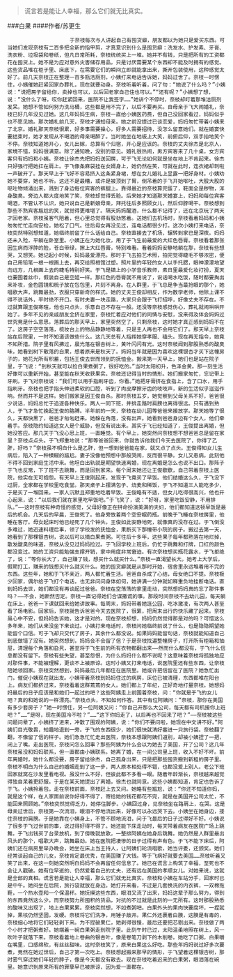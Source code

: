 > 谎言若是能让人幸福，那么它们就无比真实。

###白果
####作者/苏更生

						于奈枝每次与人讲起自己有囤货癖，朋友都以为她只是爱买东西。可当她们发现奈枝有二百多把全新的指甲剪，才真意识到什么是囤货癖：洗发水、护发素、牙膏、洗衣粉、垃圾袋和卷纸，但凡日常所耗，奈枝统统买上一堆。她并不有钱，只是把所有的工资都花在囤货上。她不是为应对意外灾害储存用品，只是讨厌需要某个东西却不能及时拥有的感觉。这些货品堆在柜子里、床底下，在需要它们的瞬间立即就能拿出来，撕开包装使用，这种感觉太好了。前几天奈枝正在整理一百多瓶洁厕剂，小姨打来电话告诉她，妈妈过世了。奈枝一时愣住，小姨催她赶紧回家办葬礼，现在就要动身。奈枝听着听着，问了句：“她说了什么吗？”小姨说：“说把房子留给你，卖掉也可以，以后回老家自己住也可以。”“还有呢？”小姨想了想，说：“没什么了呀。哎你赶紧回来，医院不让我签字……”她讲个不停时，奈枝却盯着那堆洁厕剂发呆。她想不管如何努力洗马桶，这些都是用不完了，以后不要再买。自母亲于飞大闹婚礼，奈枝已好几年没见过她。这几年妈妈生病，奈枝一直给小姨医药费，但自己没回家看过，妈妈似乎也不愿见她。那次婚礼前几天，奈枝才通知母亲。她之前没提过已谈恋爱，妈妈匆忙带着小姨来了北京。婚礼那天奈枝很累，好多事需要操心，好多人需要招待，没怎么留意她们。就在婚宴快要结束时，她才发现从不喝酒的母亲喝醉了。当时她坐在地板上大笑，前俯后仰，双手拍地笑个不停。奈枝知道她开心，女儿出嫁，总算有个归宿，开心是应该的。奈枝的丈夫徐杰是北京人，家境不错，妈妈很满意。除了通知晚，没别的意见。婚礼很热闹，男方宾客来了几十桌，女方宾客只有妈妈和小姨。奈枝让徐杰先把妈妈送回房，可于飞无论如何就是坐在地上不肯起来。徐杰只好强行把她扛在肩上。于飞像条麻袋挂在女婿身上，她仍然在笑，可就在此时，连衣裙却刺啦一声破开了。那天早上于飞好不容易挤入这条紧身裙，想在女儿婚礼上显露一把好身材。小姨劝她不要穿，她也不听。这还不是最糟，或许是被顶到了胃，倒吊着的于飞开始呕吐，大股大股的呕吐物倾涌出来，溅到了身边每位宾客的裤腿上。靠得最近的奈枝算完蛋了，鞋面全是秽物，浑身酸臭。旁边人都大度地笑了笑，奈枝却觉得丢脸。后来她才知道那天婚宴上，妈妈和每位宾客喝酒，不管认不认识，她只说自己是新娘母亲，拜托往后多照顾女儿，然后仰脖喝干。奈枝想到那些不熟宾客尴尬的笑，就觉得更难堪了。隔天妈妈醒酒，什么都不记得了，还在北京玩了两天才回老家。奈枝虽客气陪着，但心里总觉得有股劲憋着。送她们去机场时，奈枝看着妈妈和小姨匆匆忙忙走向安检，她松了口气。往后母女再没见过，连电话都很少打。这次小姨打来电话，奈枝突然特别想知道，她临终前留了什么话给自己。奈枝直接去了机场，辗转到家已是深夜。妈妈还未入殓，平躺在卧室里。小姨正在为她化妆，用了于飞生前最爱的大红色唇膏。奈枝看着那张因生病而浮肿的脸，苍白带绿，擦上大红唇膏，特别难看。看着妈妈安静地躺在那，奈枝有些想哭，又想笑。她记起小时候，妈妈最爱漂亮。那时于飞去拍艺术照，拍完觉得睫毛不够浓密，便自己用铅笔一根一根画上去，再交给照相馆过塑。照片里的年轻的女人以手托腮，眼神濛濛地望向远方，几根画上去的睫毛特别好笑。于飞是镇上的小学音乐教师，素日里最爱化妆打扮，夏天也要围着丝巾，假装自己是空姐一样。那红色的唇膏就不用说了，说话喝水吃饭，随时都要掏出来补妆，金色圆镜和梳子放在包包里，片刻不离身。在人群里，于飞总是争当最抢眼的那个，她唱歌大声，跳舞最劲，衣服只穿新奇的样式。她的丈夫王俊却相反，作为数学老师，他除上课不得不说话外，平时绝不开口。有时夫妻一块走路，大家只会跟于飞打招呼，好像丈夫不存在。不过就算跟王俊寒暄，他也只点头，乐意自己不存在一般。还没等奈枝感觉伤心，葬礼就闹哄哄开始了。多年不见的亲戚朋友全挤在家里，奈枝忙着应对他们的同情与安慰，没来得及体会妈妈过世究竟是什么意思。落葬后的那天早上，家里突然空了，只剩奈枝，这时她才真正感到妈妈不在了。这房子空空落落，梳妆台上的物品静静地等着，只是主人再也不会用它们了。那天早上奈枝站在后院里，一时不知道该做些什么。这几天总有人指挥她穿孝服、磕头。现在再无指令，她竟不知所措。院子里有风拂过，晨光落在银杏树上，黄叶闪闪有光。这时奈枝闻到那股熟悉的酸臭味，她看到树下散落的白果，想着原来是秋天了。妈妈当年就是因为喜欢这棵银杏才买下这幢房子的，她花光所有积蓄，包括王俊去世而领到的抚恤金。搬来第一天早上，她们也是站在院子里，于飞说：“到秋天就可以捡白果煮粥了，很好吃的。”当时太阳初升，色泽金黄。那一刻生活好像可以重新开始，甚至能在秋天收获果实。奈枝还记得当时的情形。她们搬家匆忙，忘记带上牙刷。于飞对奈枝说：“我们可以用手指刷牙齿，你看。”她把牙膏挤在食指上，含了口水，用手指刷牙。奈枝也把手指头伸进柔软的口腔，听到了肉皮摩擦牙齿的吱吱声，新的生活似乎滋滋作响。然而并不是这样。她们搬家是因王俊自杀。那时奈枝五岁，她觉察到父母关系不好，爸爸很少说话，妈妈总忙于追逐各种快乐。两人一同下班，并排走路时肩膀也离得很远。只有遇到熟人，于飞才急忙挽起王俊的胳膊。半年前的一天，奈枝在幼儿园等爸爸来接放学。那天她等了很久，天都快黑了，爸爸才匆匆赶来。她躲在角落，没有出声。她看到爸爸身边有个女人，他们牵着手。奈枝隐约知道这女人是个威胁，但没有说出来。其实于飞已经知道了，王俊提出离婚，但她没答应。那几天于飞没心思上班，一直睡觉。有个早上，她突然问奈枝想不想爸爸总是留在家里？奈枝点点头。于飞郑重地说：“那等爸爸回来，你就告诉他我们今天去医院了，你得了乙肝，好吗？”奈枝虽不明白什么是乙肝，但一想到爸爸能在家，就又点了点头。王俊得知女儿生病后，陷入了一种模糊的尴尬。妻子没像他预想中那般哭闹，反而很平静。女儿又患病。此刻他不得不回到家庭生活中来。他坦白出轨就是期望快速离婚，现在离婚是怎么也说不出口。那阵子于飞也反常，下了班不去跳舞，而是回到家来。每个周末她还让王俊歇歇，自己带着奈枝上医院，他实在无可抱怨。有天早上王俊刚起床，发现于飞竟买了早饭。他们结婚这么久，于飞没下过厨，全家都在学校里吃食堂。那天桌子上摆满包子、烧麦和稀饭，于飞不知道三人能吃多少，于是买了一堆回来。一家人沉默且郑重地吃着早饭。王俊略有不适，但女儿吃得很高兴，他也开心起来，说：“以后我们就在家里吃早饭吧。”于飞笑了，说：“好呀，家里吃饭安静，不用排队。”——这时奈枝有种奇怪的感觉，父母好像正在拼命扮演美满的夫妇，他们都知道这顿早饭是最后的机会。几天后的早晨，王俊死了。他身旁放着两个空安眠药瓶。前晚于飞睡在奈枝房里，他睡在客厅。母女起床时他已经死了几个钟头。王俊如此安静地死，就像真的没存在过。于飞倒没多难过，她迅速料理后事，领了学校发的抚恤金，果断买下那幢带小院的房子。搬过去第一天，她看到了那棵银杏树，说以后可以摘白果煮粥。可往后十多年，这些果子每年都熟落在地烂掉，散发酸臭的味道，奈枝从没见过妈妈捡过。于飞回学校上班后，仍忙于跳舞和打牌，口红的颜色都没变过。她的工资只能勉强支撑开销，家中用度非常窘迫。有次奈枝想买瓶花露水，于飞拒绝了，说：“等你长大了，自己赚了钱，想买什么就买什么。”奈枝一直渴望长大。她考上大学后，假期打工，赚来的钱想买什么就买什么。她的囤货癖就是从那时开始，宿舍里永远堆着用不完的东西。这些年，她和于飞不亲近，两人都忙着生活。爸爸自杀成了心结，母女绝口不提。奈枝极少回家，偶尔给于飞打个电话，也无非问问身体如何，她讲满一分钟就如释重负地挂断电话。直到妈妈去世，她们都没有再谈起过爸爸。奈枝在空荡荡的家里走动，突然想妈妈真的忘了那件事吗？——不会，她断然否定。奈枝一直记得她们合谋撒谎的事。那段时间奈枝不去幼儿园，每天躺在床上，爸爸一下课就回来给她讲故事。每周末，妈妈带着她逛公园，吃冰激凌，有次两人甚至看了场电影。回家后，奈枝就告诉爸爸今天去医院了，很累，把周末出行的快乐藏了起来。奈枝虽心中不安，但妈妈告诉她，这才是对的。现在奈枝却想，妈妈仍然觉得那是对的吗？可惜这么多年来，她们从来没坐下来谈过。小姨打来电话时，奈枝问她临终前说了什么，也是隐隐期望她能留个口信。可于飞却只交代了房子，其余什么都没说。如果妈妈能留句话，奈枝就能知道自己到底做错了没有。她突然想到，妈妈会不会留了信？于是奈枝找遍整幢房子，打开所有柜箱和抽屉，清理每个角落和旮旯，甚至将于飞生前的所有衣物都翻出来——然而什么都没有，于飞什么信息都没有留下。奈枝有些失望，甚至怨恨，为什么妈妈什么都不说呢？这意味着奈枝将孤独地应对那件事，不能被理解，更谈不上被原谅。这时小姨又打来电话，说医院里还有些东西，让奈枝陪她领回家。奈枝突然想到，妈妈最后几年都住在医院里。她或许把信留在了医院？她急忙出门，催促小姨现在就出发。小姨带着奈枝到妈妈住过的病房，床位已被清理，东西都堆在阳台上。病友们都挤过来，奈枝看着这群蔫蔫的女人。她们都上了年纪，正好奇地打量奈枝。她想妈妈最后的日子应该是和她们一起过的吧？这些阿姨走上前围着奈枝，问：“你就是于飞的女儿吧？真的和她说的一样漂亮。”奈枝点头，不知如何作答。其中有位阿姨问：“奈枝，那你在美国有多少套房子？”她一时愣住，另一位阿姨又问：“你自己开那么大公司，每天都有司机接你上班吧？”……“是呀，现在美国冷不啦？”……“这下你妈走了，以后再也不回来了吧？”——奈枝被这些问题问晕了，小姨挤了进来，冲散了围观的阿姨，说：“你们不要问啦，她现在中文讲不好。”阿姨们目光敬畏，知趣地退到一旁。于飞的东西很少，她们很快就清好塞进一只旅行袋。奈枝翻了翻，不像留了信的样子。她们急急忙忙走出医院，奈枝本想跟阿姨们道别，却被小姨捏了一把，闭上了嘴。走出医院，奈枝问怎么回事？那些阿姨为什么会以为她去了美国，开了公司？这几年奈枝虽没和妈妈联系，但一直都由小姨联系。她离了婚，在一间公司里上班，收入不好不坏。前年离婚时，她什么都没要，房子留给徐杰，自己孤身出来，只是把那些囤货搬到新租的房子里。奈枝不明白为什么自己的婚姻走到了这一步，两人原本相处得不错，也都没爱上别人。老公下班回家就窝在沙发里看电视。虽没什么不好，但彼此都不多看一眼。随着年龄渐长，奈枝越来越觉得独自呆着更舒服。于是在某天她提出了离婚，徐杰也就同意。这些小姨都知道，肯定也告诉了于飞。小姨拎着包，走在奈枝前面，奈枝赶上去又问。她略有些尴尬，说：“你还不知道你妈，就是这个样，在人家面前说你好得不得了，寄给她的钱花都花不完，就是在美国开公司太忙，不能回来照顾她。”奈枝突然觉得乏力，她停住脚步。小姨回过身，见奈枝坐在路肩上，在哭。这是母亲过世后，奈枝第一次流泪，眼泪不停地流出来，好像可以永远哭下去。小姨坐在她身边，搂住奈枝的肩膀。于是她靠在小姨身上，不管不顾地流泪，问于飞最后的日子过得好不好。小姨说了很多于飞过世前的事，说过得好得不得了。她还能下床走动时，每天带着病友在医院广场上跳舞。于飞出钱买了台录放机，到了傍晚就放歌，一整排阿姨在她身后跳舞。她仍然是人群里最出风头的那个，唱歌大声，跳舞最劲。她在医院把凄惨的日子过得有声有色。于飞不能下床后，阿姨们还在病房里举办晚会，她坐在床上当主持人，让阿姨们轮流唱歌，她当评委，还颁奖。她们经常谈起自己的儿女，奈枝肯定最优秀，在美国赚了大钱。等于飞病好就要去美国……奈枝听着又笑了出来，在这一刻她突然明白妈妈不会再留任何信息了。她已在谎言上构筑了幸福，至死也不会让人戳破。她有位早逝的、仍然爱着自己的丈夫，还有远在美国的孝顺女儿。对她来说，这就是全部的真相。谎言若是能让人幸福，那么它们就无比真实。奈枝和小姨在车站分手，回家时已是中午。她闷坐在后院，旅行袋就放在身边。她打开来看，不过是几套换洗的内衣裤，一双棉拖鞋，一个热水壶和一个保温杯。她抚摸这些东西，眼泪又流了出来，妈妈这辈子那么努力，得到的东西竟然这么少。而奈枝努力所囤积的货品，对抗的不过就是此刻的一无所有。这时那股熟悉的酸味又出现了，地上白果累累。奈枝突然想，不如煮粥吧。白果外头的果肉快要腐坏，一捏就掉，果核仍然坚固，发硬。奈枝将它们洗净，用锤子敲开。果仁外还裹着白膜，这膜是有毒的，奈枝细心地将它们轻轻剥下来。为不捏破果仁，她剥得很慢，最后还要把芯剔出来。奈枝做了两个小时才把粥煮好。她端着一碗白果粥走到院子里。此刻午时已过，太阳温柔地照在树上，风一吹叶子就落下来。奈枝看着地上卷曲的银杏叶，像是卷笔刀剥下的木削卷。她吃了口粥，白果嚼在嘴里，口感绵软，有丝丝甜味。这时奈枝笑了，原来白果这么好吃。那些年妈妈说过好多次要煮，竟然在她过世后，自己才第一次吃上。奈枝想起搬来那早的情形，于飞望着这棵银杏树，那时雾气穿过她们年轻的脖子，像是今天都没有散去。现在奈枝吃着迟来的白果粥，眼泪落在碗里。她意识到原来所有的罪孽早已被原谅，因为爱一直都在。			  		